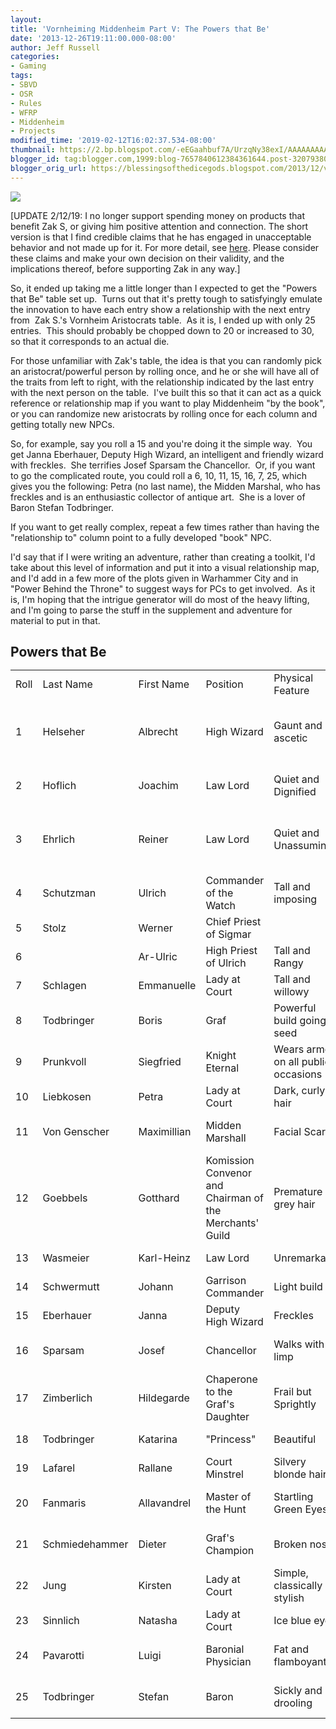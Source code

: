 ```yaml
---
layout:  
title: 'Vornheiming Middenheim Part V: The Powers that Be'
date: '2013-12-26T19:11:00.000-08:00'
author: Jeff Russell
categories:
- Gaming
tags:
- SBVD
- OSR
- Rules
- WFRP
- Middenheim
- Projects
modified_time: '2019-02-12T16:02:37.534-08:00'
thumbnail: https://2.bp.blogspot.com/-eEGaahbuf7A/UrzqNy38exI/AAAAAAAAAcs/DcqibyxjA5s/s72-c/Graf_Boris.jpg
blogger_id: tag:blogger.com,1999:blog-7657840612384361644.post-3207938003048066984
blogger_orig_url: https://blessingsofthedicegods.blogspot.com/2013/12/vornheiming-middenheim-part-v-powers.html
---
```


 [![](https://2.bp.blogspot.com/-eEGaahbuf7A/UrzqNy38exI/AAAAAAAAAcs/DcqibyxjA5s/s320/Graf_Boris.jpg)](http://2.bp.blogspot.com/-eEGaahbuf7A/UrzqNy38exI/AAAAAAAAAcs/DcqibyxjA5s/s1600/Graf_Boris.jpg) 
  

[UPDATE 2/12/19: I no longer support spending money on products that benefit Zak S, or giving him positive attention and connection. The short version is that I find credible claims that he has engaged in unacceptable behavior and not made up for it. For more detail, see [here](%7B%7B%20site.baseurl%20%7D%7D%7B%%20post_url%202019-02-12-removing-support-from-zak-smith%20%%7D). Please consider these claims and make your own decision on their validity, and the implications thereof, before supporting Zak in any way.]  
  
So, it ended up taking me a little longer than I expected to get the "Powers that Be" table set up.  Turns out that it's pretty tough to satisfyingly emulate the innovation to have each entry show a relationship with the next entry from  Zak S.'s Vornheim Aristocrats table.  As it is, I ended up with only 25 entries.  This should probably be chopped down to 20 or increased to 30, so that it corresponds to an actual die.  
  
For those unfamiliar with Zak's table, the idea is that you can randomly pick an aristocrat/powerful person by rolling once, and he or she will have all of the traits from left to right, with the relationship indicated by the last entry with the next person on the table.  I've built this so that it can act as a quick reference or relationship map if you want to play Middenheim "by the book", or you can randomize new aristocrats by rolling once for each column and getting totally new NPCs.  
  
So, for example, say you roll a 15 and you're doing it the simple way.  You get Janna Eberhauer, Deputy High Wizard, an intelligent and friendly wizard with freckles.  She terrifies Josef Sparsam the Chancellor.  Or, if you want to go the complicated route, you could roll a 6, 10, 11, 15, 16, 7, 25, which gives you the following: Petra (no last name), the Midden Marshal, who has freckles and is an enthusiastic collector of antique art.  She is a lover of Baron Stefan Todbringer.  
  
If you want to get really complex, repeat a few times rather than having the "relationship to" column point to a fully developed "book" NPC.  
  
I'd say that if I were writing an adventure, rather than creating a toolkit, I'd take about this level of information and put it into a visual relationship map, and I'd add in a few more of the plots given in Warhammer City and in "Power Behind the Throne" to suggest ways for PCs to get involved.  As it is, I'm hoping that the intrigue generator will do most of the heavy lifting, and I'm going to parse the stuff in the supplement and adventure for material to put in that.  
  

## Powers that Be  <table> <tbody> <tr class="odd"> <td>Roll</td> <td>Last Name</td> <td>First Name</td> <td>Position</td> <td>Physical Feature</td> <td>Character Trait</td> <td>Relationship to</td> </tr> <tr class="even"> <td>1</td> <td>Helseher</td> <td>Albrecht</td> <td>High Wizard</td> <td>Gaunt and ascetic</td> <td>More concerned with abstractions than real life</td> <td>Suspects the worst of</td> </tr> <tr class="odd"> <td>2</td> <td>Hoflich</td> <td>Joachim</td> <td>Law Lord</td> <td>Quiet and Dignified</td> <td>Wry sense of humor</td> <td>Holding ransom a relative of</td> </tr> <tr class="even"> <td>3</td> <td>Ehrlich</td> <td>Reiner</td> <td>Law Lord</td> <td>Quiet and Unassuming</td> <td>Melancholic</td> <td>Desperately trying to secretly communicate with</td> </tr> <tr class="odd"> <td>4</td> <td>Schutzman</td> <td>Ulrich</td> <td>Commander of the Watch</td> <td>Tall and imposing</td> <td>Harsh and Unbending</td> <td>Seeks guidance from</td> </tr> <tr class="even"> <td>5</td> <td>Stolz</td> <td>Werner</td> <td>Chief Priest of Sigmar</td> <td></td> <td>Cautiously ambitious</td> <td>Wants to humiliate</td> </tr> <tr class="odd"> <td>6</td> <td></td> <td>Ar-Ulric</td> <td>High Priest of Ulrich</td> <td>Tall and Rangy</td> <td>Kindly but Ambitious</td> <td>Having an affair with</td> </tr> <tr class="even"> <td>7</td> <td>Schlagen</td> <td>Emmanuelle</td> <td>Lady at Court</td> <td>Tall and willowy</td> <td>Crafty and Manipulative</td> <td>Lover of</td> </tr> <tr class="odd"> <td>8</td> <td>Todbringer</td> <td>Boris</td> <td>Graf</td> <td>Powerful build going to seed</td> <td>Crippled by grief</td> <td>Can't stand the sight of</td> </tr> <tr class="even"> <td>9</td> <td>Prunkvoll</td> <td>Siegfried</td> <td>Knight Eternal</td> <td>Wears armor on all public occasions</td> <td>Pompous, apalling bore</td> <td>Turned down a proposition from</td> </tr> <tr class="odd"> <td>10</td> <td>Liebkosen</td> <td>Petra</td> <td>Lady at Court</td> <td>Dark, curly hair</td> <td>Gold digger</td> <td>Having a fling with the son of</td> </tr> <tr class="even"> <td>11</td> <td>Von Genscher</td> <td>Maximillian</td> <td>Midden Marshall</td> <td>Facial Scar</td> <td>Courageous and magnanimous</td> <td>Suspicious of the rise to power of</td> </tr> <tr class="odd"> <td>12</td> <td>Goebbels</td> <td>Gotthard</td> <td>Komission Convenor and Chairman of the Merchants' Guild</td> <td>Premature grey hair</td> <td>Vain and grasping</td> <td>Secretly working for</td> </tr> <tr class="even"> <td>13</td> <td>Wasmeier</td> <td>Karl-Heinz</td> <td>Law Lord</td> <td>Unremarkable</td> <td>Cruel and avaricious</td> <td>Dangerously underestimates</td> </tr> <tr class="odd"> <td>14</td> <td>Schwermutt</td> <td>Johann</td> <td>Garrison Commander</td> <td>Light build</td> <td>Human and approachable</td> <td>Smitten by</td> </tr> <tr class="even"> <td>15</td> <td>Eberhauer</td> <td>Janna</td> <td>Deputy High Wizard</td> <td>Freckles</td> <td>Intelligent and Friendly</td> <td>Terrifies</td> </tr> <tr class="odd"> <td>16</td> <td>Sparsam</td> <td>Josef</td> <td>Chancellor</td> <td>Walks with a limp</td> <td>Enthusiastic collector of antique art</td> <td>Irrationally despises</td> </tr> <tr class="even"> <td>17</td> <td>Zimberlich</td> <td>Hildegarde</td> <td>Chaperone to the Graf's Daughter</td> <td>Frail but Sprightly</td> <td>Good character, not easily fooled</td> <td>Fiercely devoted to</td> </tr> <tr class="odd"> <td>18</td> <td>Todbringer</td> <td>Katarina</td> <td>&quot;Princess&quot;</td> <td>Beautiful</td> <td>Delicate and refined</td> <td>Infatuated with</td> </tr> <tr class="even"> <td>19</td> <td>Lafarel</td> <td>Rallane</td> <td>Court Minstrel</td> <td>Silvery blonde hair</td> <td>Hopeless romantic</td> <td>Best friend of</td> </tr> <tr class="odd"> <td>20</td> <td>Fanmaris</td> <td>Allavandrel</td> <td>Master of the Hunt</td> <td>Startling Green Eyes</td> <td>Enjoys the good things in life</td> <td>Drinking buddies with</td> </tr> <tr class="even"> <td>21</td> <td>Schmiedehammer</td> <td>Dieter</td> <td>Graf's Champion</td> <td>Broken nose</td> <td>Bright, friendly, and helpful</td> <td>Engaged to</td> </tr> <tr class="odd"> <td>22</td> <td>Jung</td> <td>Kirsten</td> <td>Lady at Court</td> <td>Simple, classically stylish</td> <td>Keen Intuition</td> <td>Strongly dislikes</td> </tr> <tr class="even"> <td>23</td> <td>Sinnlich</td> <td>Natasha</td> <td>Lady at Court</td> <td>Ice blue eyes</td> <td>Worships power</td> <td>Regrets a fling with</td> </tr> <tr class="odd"> <td>24</td> <td>Pavarotti</td> <td>Luigi</td> <td>Baronial Physician</td> <td>Fat and flamboyant</td> <td>Good hearted with a lust for life</td> <td>Provides care for</td> </tr> <tr class="even"> <td>25</td> <td>Todbringer</td> <td>Stefan</td> <td>Baron</td> <td>Sickly and drooling</td> <td>Feeble minded, idiotic</td> <td>Can only get help from</td> </tr> </tbody> </table> 
